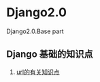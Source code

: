 # Django2.0
Django2.0.Base part

## Django 基础的知识点 
1. [url的有关知识点](https://github.com/Sunsetjue/Django2.0/tree/master/learn-django/url_name_demo)

